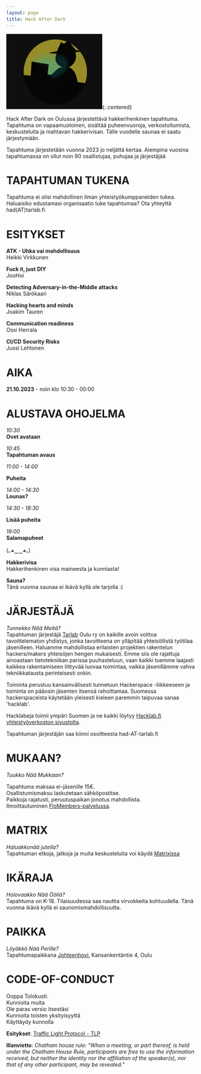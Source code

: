 ```yaml
---
layout: page
title: Hack After Dark
---
```

![Hack After Dark logo](/assets/img/HackDark.png){:.centered}

Hack After Dark on Oulussa järjestettävä hakkerihenkinen tapahtuma. Tapahtuma on vapaamuotoinen, sisältää puheenvuoroja, verkostoitumista, keskusteluita ja mahtavan hakkerivisan. Tälle vuodelle saunaa ei saatu järjestymään.

Tapahtuma järjestetään vuonna 2023 jo neljättä kertaa. Aiempina vuosina tapahtumassa on ollut noin 80 osallistujaa, puhujaa ja järjestäjää

# TAPAHTUMAN TUKENA
Tapahtuma ei olisi mahdollinen ilman yhteistyökumppaneiden tukea. Haluaisiko edustamasi organisaatio tuke tapahtumaa? Ota yhteyttä had(AT)tarlab.fi

# ESITYKSET
**ATK - Uhka vai mahdollisuus**  
Heikki Virkkunen

**Fuck it, just DIY**  
JooHoi

**Detecting Adversary-in-the-Middle attacks**  
Niklas Särökaari

**Hacking hearts and minds**  
Joakim Tauren

**Communication readiness**  
Ossi Herrala

**CI/CD Security Risks**  
Jussi Lehtonen


# AIKA
**21.10.2023** - noin klo 10:30 - 00:00

# ALUSTAVA OHOJELMA

*10:30*  
**Ovet avataan**

*10:45*  
**Tapahtuman avaus**  

*11:00 - 14:00*  

**Puheita**  

*14:00 - 14:30*  
**Lounas?**  

*14:30 - 18:30*  

**Lisää puheita**  

*19:00*  
**Salamapuheet**

(｡◕‿‿◕｡)

**Hakkerivisa**  
Hakkerihenkinen visa maineesta ja kunniasta!

**Sauna?**  
Tänä vuonna saunaa ei ikävä kyllä ole tarjolla :(


# JÄRJESTÄJÄ
*Tunnekko Nää Meitä?*  
Tapahtuman järjestäjä [Tarlab](http://tarlab.fi/) Oulu ry on kaikille avoin voittoa tavoittelematon yhdistys, jonka tavoitteena on ylläpitää yhteisöllistä työtilaa jäsenilleen. Haluamme mahdollistaa erilaisten projektien rakentelun hackers/makers yhteisöjen hengen mukaisesti. Emme siis ole rajattuja ainoastaan tietotekniikan parissa puuhasteluun, vaan kaikki tuemme laajasti kaikkea rakentamiseen liittyvää luovaa toimintaa, vaikka jäsenillämme vahva tekniikkatausta perinteisesti onkin.
 
Toiminta perustuu kansainvälisesti tunnetuun Hackerspace -liikkeeseen ja toiminta on pääosin jäsenten itsensä rahoittamaa. Suomessa hackerspaceista käytetään yleisesti kieleen paremmin taipuvaa sanaa 'hacklab'.

Hacklabeja toimii ympäri Suomen ja ne kaikki löytyy [Hacklab.fi yhteistyöverkoston sivustolta](https://hacklab.fi/).

Tapahtuman järjestäjän saa kiinni osoitteesta had-AT-tarlab.fi

# MUKAAN?
*Tuukko Nää Mukkaan?*  

Tapahtuma maksaa ei-jäsenille 15€.  
Osallistumismaksu laskutetaan sähköpostitse.  
Paikkoja rajatusti, peruutuspaikan jonotus mahdollista.  
Ilmoittautuminen [FloMembers-palvelussa](https://www.flomembers.com/tarlab-oulu/events/register/eccbc87e4b5ce2fe28308fd9f2a7baf3).

# MATRIX
*Haluakkonää jutella?*  
Tapahtuman etkoja, jatkoja ja muita keskusteluita voi käydä [Matrixissa](https://matrix.to/#/#had2023:hacklab.fi)

# IKÄRAJA
*Holovaakko Nää Ööliä?*  
Tapahtuma on K-18.
Tilaisuudessa saa nauttia virvokkeita kohtuudella.
Tänä vuonna ikävä kyllä ei saunomismahdollisuutta.

# PAIKKA
*Löyäkkö Nää Perille?*  
Tapahtumapaikkana [Johteenhovi](https://www.openstreetmap.org/search?query=johteenhovi%20oulu#map=19/65.01442/25.43256), Kansankentäntie 4, Oulu

# CODE-OF-CONDUCT
Ooppa Tolokusti.  
Kunnioita muita  
Ole paras versio itsestäsi  
Kunnioita toisten yksityisyyttä  
Käyttäydy kunnolla  

**Esitykset**: [Traffic Light Protocol - TLP](https://en.wikipedia.org/wiki/Traffic_Light_Protocol)

**Illanvietto**:
*Chatham house rule: "When a meeting, or part thereof, is held under the Chatham House Rule, participants are free to use the information received, but neither the identity nor the affiliation of the speaker(s), nor that of any other participant, may be revealed."*
